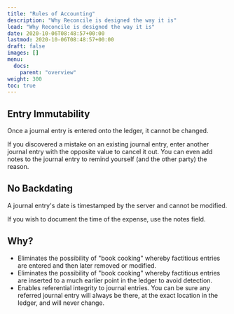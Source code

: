 ```yaml
---
title: "Rules of Accounting"
description: "Why Reconcile is designed the way it is"
lead: "Why Reconcile is designed the way it is"
date: 2020-10-06T08:48:57+00:00
lastmod: 2020-10-06T08:48:57+00:00
draft: false
images: []
menu:
  docs:
    parent: "overview"
weight: 300
toc: true
---
```


## Entry Immutability

Once a journal entry is entered onto the ledger, it cannot be changed.

If you discovered a mistake on an existing journal entry, enter another journal entry with the opposite value to cancel it out. You can even add notes to the journal entry to remind yourself (and the other party) the reason.

## No Backdating

A journal entry's date is timestamped by the server and cannot be modified.

If you wish to document the time of the expense, use the notes field.

## Why?

* Eliminates the possibility of "book cooking" whereby factitious entries are entered and then later removed or modified.
* Eliminates the possibility of "book cooking" whereby factitious entries are inserted to a much earlier point in the ledger to avoid detection.
* Enables referential integrity to journal entries. You can be sure any referred journal entry will always be there, at the exact location in the ledger, and will never change.
